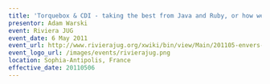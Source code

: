 ```yaml
---
title: 'Torquebox & CDI - taking the best from Java and Ruby, or how we built JBison'
presentor: Adam Warski
event: Riviera JUG
event_date: 6 May 2011
event_url: http://www.rivierajug.org/xwiki/bin/view/Main/201105-envers-torquebox
event_logo_url: /images/events/rivierajug.png
location: Sophia-Antipolis, France
effective_date: 20110506
---
```


